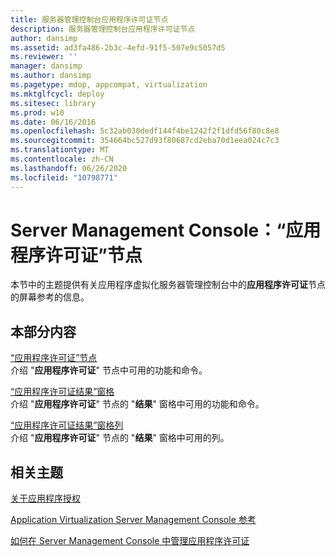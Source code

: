 ```yaml
---
title: 服务器管理控制台应用程序许可证节点
description: 服务器管理控制台应用程序许可证节点
author: dansimp
ms.assetid: ad3fa486-2b3c-4efd-91f5-507e9c5057d5
ms.reviewer: ''
manager: dansimp
ms.author: dansimp
ms.pagetype: mdop, appcompat, virtualization
ms.mktglfcycl: deploy
ms.sitesec: library
ms.prod: w10
ms.date: 06/16/2016
ms.openlocfilehash: 5c32ab030dedf144f4be1242f2f1dfd56f80c8e8
ms.sourcegitcommit: 354664bc527d93f80687cd2eba70d1eea024c7c3
ms.translationtype: MT
ms.contentlocale: zh-CN
ms.lasthandoff: 06/26/2020
ms.locfileid: "10798771"
---
```

# Server Management Console：“应用程序许可证”节点


本节中的主题提供有关应用程序虚拟化服务器管理控制台中的**应用程序许可证**节点的屏幕参考的信息。

## 本部分内容


<a href="" id="applications-licenses-node"></a>[“应用程序许可证”节点](applications-licenses-node.md)  
介绍 "**应用程序许可证**" 节点中可用的功能和命令。

<a href="" id="applications-licenses-results-pane"></a>[“应用程序许可证结果”窗格](applications-licenses-results-pane.md)  
介绍 "**应用程序许可证**" 节点的 "**结果**" 窗格中可用的功能和命令。

<a href="" id="applications-licenses-results-pane-columns"></a>[“应用程序许可证结果”窗格列](applications-licenses-results-pane-columns.md)  
介绍 "**应用程序许可证**" 节点的 "**结果**" 窗格中可用的列。

## 相关主题


[关于应用程序授权](about-application-licensing.md)

[Application Virtualization Server Management Console 参考](application-virtualization-server-management-console-reference.md)

[如何在 Server Management Console 中管理应用程序许可证](how-to-manage-application-licenses-in-the-server-management-console.md)

 

 





